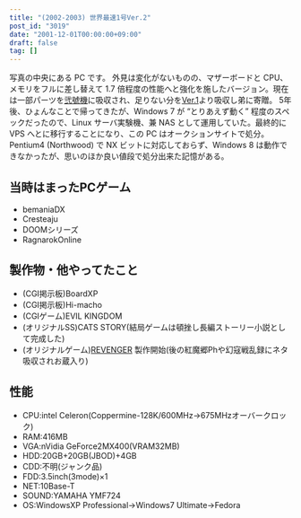 ```yaml
---
title: "(2002-2003) 世界最速1号Ver.2"
post_id: "3019"
date: "2001-12-01T00:00:00+09:00"
draft: false
tag: []
---
```



写真の中央にある PC です。 外見は変化がないものの、マザーボードと CPU、メモリをフルに差し替えて 1.7 倍程度の性能へと強化を施したバージョン。現在は一部パーツを[弐號機](/Homebuilt-3)に吸収され、足りない分を[Ver.1](/Homebuilt-1)より吸収し弟に寄贈。  5年後、ひょんなことで帰ってきたが、Windows 7 が “とりあえず動く” 程度のスペックだったので、Linux サーバ実験機、兼 NAS として運用していた。最終的に VPS へとに移行することになり、この PC はオークションサイトで処分。Pentium4 (Northwood) で NX ビットに対応しておらず、Windows 8 は動作できなかったが、思いのほか良い値段で処分出来た記憶がある。
## 当時はまったPCゲーム


  * bemaniaDX
  * Cresteaju
  * DOOMシリーズ
  * RagnarokOnline
## 製作物・他やってたこと

  * (CGI掲示板)BoardXP
  * (CGI掲示板)Hi-macho
  * (CGIゲーム)EVIL KINGDOM
  * (オリジナルSS)CATS STORY(結局ゲームは頓挫し長編ストーリー小説として完成した)
  * (オリジナルゲーム)[REVENGER](/revenger) 製作開始(後の紅魔郷Phや幻寇戦乱録にネタ吸収されお蔵入り)
## 性能

  * CPU:intel Celeron(Coppermine-128K/600MHz→675MHzオーバークロック)
  * RAM:416MB
  * VGA:nVidia GeForce2MX400(VRAM32MB)
  * HDD:20GB+20GB(JBOD)+4GB
  * CDD:不明(ジャンク品)
  * FDD:3.5inch(3mode)×1
  * NET:10Base-T
  * SOUND:YAMAHA YMF724
  * OS:WindowsXP Professional→Windows7 Ultimate→Fedora

